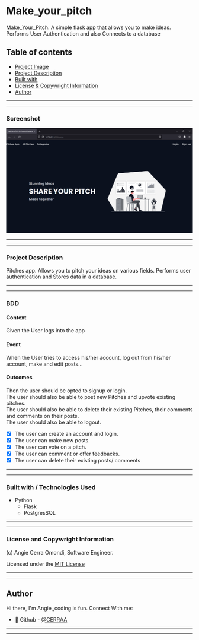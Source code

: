# Make_your_pitch

Make_Your_Pitch. A  simple flask app that allows you to make ideas. Performs User Authentication and also Connects to a database
## Table of contents
  <!-- - [Screenshot](#screenshot) -->
  - [Project Image](#Screenshot)
  - [Project Description](#Project-description) 
  - [Built with](#built-with)
  - [License & Copywright Information](#License-and-Copywright-Information)
  - [Author](#author)

---
___

### Screenshot
![Website](/app/static/Images/web.png)
___
---
### Project Description
Pitches app.
Allows you to pitch your ideas on various fields. Performs user authentication and Stores data in a database.

---
___

### BDD
 #### Context
   Given the User logs into the app
 #### Event
  When the User tries to access his/her account, log out from his/her account, make and edit posts...
#### Outcomes
  Then the user should be opted to signup or login.\
  The user should also be able to post new Pitches and  upvote existing pitches.\
  The user should also be able to delete their existing Pitches, their comments and comments on their posts.\
  The user should also be able to logout.

* [x] The user can create an account and login.
* [x] The user can make new posts.
* [x] The user can vote on a pitch.
* [x] The user can comment or offer feedbacks.
* [x] The user can delete their existing posts/ comments

---
___
### Built with / Technologies Used

- Python
    - Flask
    - PostgresSQL
---
___
### License and Copywright Information
(c) Angie Cerra Omondi, Software Engineer.

Licensed under the [MIT License](LICENCE)

---
___
## Author 
Hi there, I'm Angie,,coding is fun. Connect With me:

- 🎱 Github - [@CERRAA](https://github.com/CERRAA)

---
___